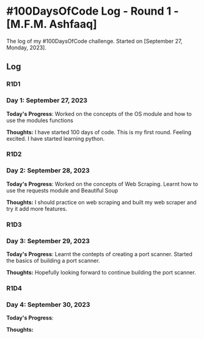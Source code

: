 # #100DaysOfCode Log - Round 1 - [M.F.M. Ashfaaq]

The log of my #100DaysOfCode challenge. Started on [September 27, Monday, 2023].

## Log

### R1D1 

### Day 1: September 27, 2023


**Today's Progress**: Worked on the concepts of the OS module and how to use the modules functions

**Thoughts:** I have started 100 days of code. This is my first round. Feeling excited. I have started learning python.



### R1D2 

### Day 2: September 28, 2023


**Today's Progress**: Worked on the concepts of Web Scraping. Learnt how to use the requests module and Beautiful Soup

**Thoughts:** I should practice on web scraping and built my web scraper and try it add more features.



### R1D3 

### Day 3: September 29, 2023


**Today's Progress**: Learnt the contepts of creating a port scanner. Started the basics of building a port scanner.

**Thoughts:** Hopefully looking forward to continue building the port scanner. 



### R1D4 

### Day 4: September 30, 2023


**Today's Progress**: 

**Thoughts:** 
